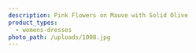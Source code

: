 ```yaml
---
description: Pink Flowers on Mauve with Solid Olive
product_types:
  - womens-dresses
photo_path: /uploads/1008.jpg
---
```

